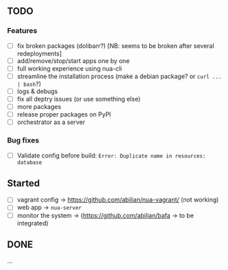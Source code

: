 ## TODO

### Features

- [ ] fix broken packages (dolibarr?) [NB: seems to be broken after several redeployments]
- [ ] add/remove/stop/start apps one by one
- [ ] full working experience using nua-cli
- [ ] streamline the installation process (make a debian package? or `curl ... | bash`?)
- [ ] logs & debugs
- [ ] fix all deptry issues (or use something else)
- [ ] more packages
- [ ] release proper packages on PyPI
- [ ] orchestrator as a server

### Bug fixes

- [ ] Validate config before build: `Error: Duplicate name in resources: database`

## Started

- [ ] vagrant config -> <https://github.com/abilian/nua-vagrant/> (not working)
- [ ] web app -> `nua-server`
- [ ] monitor the system -> (https://github.com/abilian/bafa -> to be integrated)

## DONE

...
